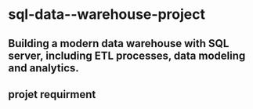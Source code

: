 # sql-data--warehouse-project
Building a modern data warehouse with SQL server, including ETL processes, data modeling and analytics.
------
projet requirment
----
